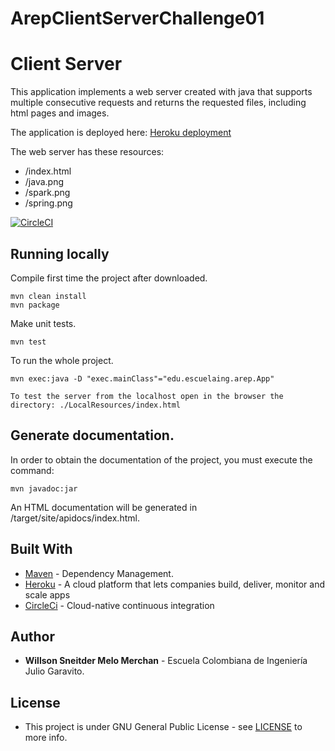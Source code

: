 # ArepClientServerChallenge01

# Client Server

This application implements a web server created with java that supports multiple consecutive requests and returns the requested files, including html pages and images.

The application is deployed here: [Heroku deployment](https://clientserver01.herokuapp.com/index.html)

The web server has these resources:

* /index.html
* /java.png
* /spark.png
* /spring.png


[![CircleCI](https://circleci.com/gh/swilsonmelo/ArepClientServerChallenge01.svg?style=svg)](https://circleci.com/gh/swilsonmelo/ArepClientServerChallenge01)

## Running locally

Compile first time the project after downloaded.

    mvn clean install
    mvn package

Make unit tests.

    mvn test

To run the whole project.

    mvn exec:java -D "exec.mainClass"="edu.escuelaing.arep.App"        

    To test the server from the localhost open in the browser the directory: ./LocalResources/index.html

## Generate documentation.

In order to obtain the documentation of the project, you must execute the command:

    mvn javadoc:jar

An HTML documentation will be generated in /target/site/apidocs/index.html.

## Built With

* [Maven](https://maven.apache.org/) - Dependency Management.
* [Heroku](https://www.heroku.com/) - A cloud platform that lets companies build, deliver, monitor and scale apps
* [CircleCi](https://circleci.com/) - Cloud-native continuous integration

## Author

* **Willson Sneitder Melo Merchan** - Escuela Colombiana de Ingeniería Julio Garavito.

## License

* This project is under GNU General Public License - see [LICENSE](https://github.com/swilsonmelo/ArepClientServerChallenge01/blob/master/LICENSE) to more info.
